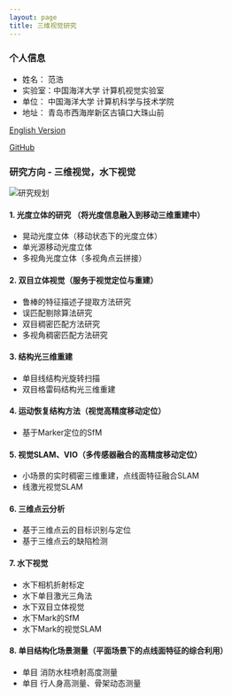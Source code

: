 ```yaml
---
layout: page
title: 三维视觉研究
---
```


### 个人信息
- 姓名： 范浩
- 实验室：中国海洋大学 计算机视觉实验室
- 单位： 中国海洋大学 计算机科学与技术学院
- 地址： 青岛市西海岸新区古镇口大珠山前

<a href="/index-en.html"> English Version </a>

<a href="https://github.com/fanhao"> GitHub </a>

### 研究方向 - 三维视觉，水下视觉
![研究规划](https://user-images.githubusercontent.com/57893728/162727493-a789eaa0-d145-4488-8591-4524c7b23228.png)

#### 1. 光度立体的研究 （将光度信息融入到移动三维重建中）
- 晃动光度立体（移动状态下的光度立体）
- 单光源移动光度立体
- 多视角光度立体（多视角点云拼接）

#### 2. 双目立体视觉（服务于视觉定位与重建）
- 鲁棒的特征描述子提取方法研究
- 误匹配剔除算法研究
- 双目稠密匹配方法研究
- 多视角稠密匹配方法研究

#### 3. 结构光三维重建
- 单目线结构光旋转扫描
- 双目格雷码结构光三维重建

#### 4. 运动恢复结构方法（视觉高精度移动定位）
- 基于Marker定位的SfM

#### 5. 视觉SLAM、VIO（多传感器融合的高精度移动定位）
- 小场景的实时稠密三维重建，点线面特征融合SLAM
- 线激光视觉SLAM

#### 6. 三维点云分析
- 基于三维点云的目标识别与定位
- 基于三维点云的缺陷检测
 
#### 7. 水下视觉
- 水下相机折射标定
- 水下单目激光三角法
- 水下双目立体视觉
- 水下Mark的SfM
- 水下Mark的视觉SLAM

#### 8. 单目结构化场景测量（平面场景下的点线面特征的综合利用）
- 单目 消防水柱喷射高度测量
- 单目 行人身高测量、骨架动态测量






